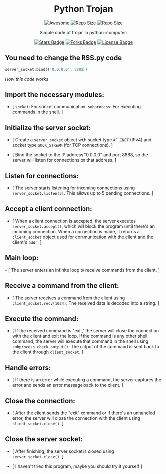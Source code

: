 <h1 align="center">Python Trojan</h1>
<p align="center"><a href="https://cdn.jsdelivr.net/gh/sindresorhus/awesome@d7305f38d29fed78fa85652e3a63e154dd8e8829/media/badge.svg?label=Repo%20size&style=flat-square"> <img src="https://cdn.jsdelivr.net/gh/sindresorhus/awesome@d7305f38d29fed78fa85652e3a63e154dd8e8829/media/badge.svg?label=Repo%20size&style=flat-square" alt="Awesome" /></a> <a align="center"><a href="https://api.codacy.com/project/badge/Grade/441b48966e9f4b58a643d7c4cee8ba66?label=Repo%20size&style=flat-square"> <img src="https://api.codacy.com/project/badge/Grade/441b48966e9f4b58a643d7c4cee8ba66?label=Repo%20size&style=flat-square" alt="Repo Size" /></a> <a align="center"><a href="https://img.shields.io/github/repo-size/Sasser1337/Trojan.svg?label=Repo%20size&style=flat-square"> <img src="https://img.shields.io/github/repo-size/Sasser1337/Trojan.svg?label=Repo%20size&style=flat-square" alt="Repo Size" /></a></p> </p><p align="center"><a 

<h2 align="center">Simple code of trojan in python :computer:</h2>

<p align="center"><a href="https://github.com/Sasser1337/Ransomware/stargazers"><img src="https://img.shields.io/github/stars/Sasser1337/Trojan" alt="Stars Badge"/></a> <a align="center">
<a href="https://github.com/Sasser1337/awesome-github-profile-readme/network/members"><img src="https://img.shields.io/github/forks/Sasser1337/Trojan" alt="Forks Badge"/></a> <a align="center">
<a href="https://github.com/Sasser1337/Trojan/blob/master/LICENSE"><img src="https://img.shields.io/github/license/Sasser1337/Trojan?color=2b9348" alt="License Badge"/></a> <a align="center">

<h2> You need to change the RSS.py code </h2>

```python
server_socket.bind(('0.0.0.0', 8888))
```
<i>How this code works</i>

<h2> Import the necessary modules: </h2>

- [ `socket`: For socket communication.
`subprocess`: For executing commands in the shell. ]

<h2> Initialize the server socket: </h2>

- [ Create a `server_socket` object with socket type `AF_INET` (IPv4) and socket type `SOCK_STREAM` (for TCP connections). ]

- [ Bind the socket to the IP address "0.0.0.0" and port 8888, so the server will listen for connections on that address. ]

<h2> Listen for connections: </h2>

- [ The server starts listening for incoming connections using `server_socket.listen(5)`. This allows up to 5 pending connections. ]

<h2> Accept a client connection: </h2>

- [ When a client connection is accepted, the server executes `server_socket.accept()`, which will block the program until there's an incoming connection. When a connection is made, it returns a `client_socket` object used for communication with the client and the client's `addr`. ]

<h2> Main loop: </h2>
- [ The server enters an infinite loop to receive commands from the client. ]

<h2> Receive a command from the client: </h2>

- [ The server receives a command from the client using `client_socket.recv(1024)`. The received data is decoded into a string. ]

<h2> Execute the command: </h2>

- [ If the received command is "exit," the server will close the connection with the client and exit the loop.
If the command is any other shell command, the server will execute that command in the shell using `subprocess.check_output()`. The output of the command is sent back to the client through `client_socket`. ]

<h2> Handle errors: </h2>

- [ If there is an error while executing a command, the server captures the error and sends an error message back to the client. ]

<h2> Close the connection: </h2>

- [ After the client sends the "exit" command or if there's an unhandled error, the server will close the connection with the client using `client_socket.close()`. ]

<h2> Close the server socket: </h2>

- [ After finishing, the server socket is closed using `server_socket.close()`. ]

- [ I haven't tried this program, maybe you should try it yourself ]
